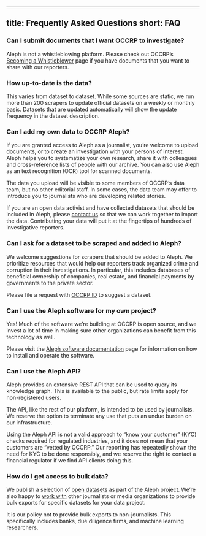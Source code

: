 <!--
SPDX-FileCopyrightText: 2014 2014 Emma Prest, <emma@occrp.org> et al.

SPDX-License-Identifier: MIT
-->

---
title: Frequently Asked Questions
short: FAQ
---

### Can I submit documents that I want OCCRP to investigate?

Aleph is not a whistleblowing platform. Please check out OCCRP’s [Becoming a Whistleblower](https://www.occrp.org/en/become-a-whistleblower/) page if you have documents that you want to share with our reporters.

### How up-to-date is the data?

This varies from dataset to dataset. While some sources are static, we run more than 200 scrapers to update official datasets on a weekly or monthly basis. Datasets that are updated automatically will show the update frequency in the dataset description.

### Can I add my own data to OCCRP Aleph?

If you are granted access to Aleph as a journalist, you’re welcome to upload documents, or to create an investigation with your persons of interest. Aleph helps you to systematize your own research, share it with colleagues and cross-reference lists of people with our archive. You can also use Aleph as an text recognition (OCR) tool for scanned documents. 

The data you upload will be visible to some members of OCCRP’s data team, but no other editorial staff. In some cases, the data team may offer to introduce you to journalists who are developing related stories.

If you are an open data activist and have collected datasets that should be included in Aleph, please [contact us](mailto:data@occrp.org) so that we can work together to import the data. Contributing your data will put it at the fingertips of hundreds of investigative reporters.

### Can I ask for a dataset to be scraped and added to Aleph?

We welcome suggestions for scrapers that should be added to Aleph. We prioritize resources that would help our reporters track organized crime and corruption in their investigations. In particular, this includes databases of beneficial ownership of companies, real estate, and financial payments by governments to the private sector.

Please file a request with [OCCRP ID](https://id.occrp.org) to suggest a dataset.

### Can I use the Aleph software for my own project?

Yes! Much of the software we’re building at OCCRP is open source, and we invest a lot of time in making sure other organizations can benefit from this technology as well.

Please visit the [Aleph software documentation](https://docs.alephdata.org/developers/installation) page for information on how to install and operate the software.

### Can I use the Aleph API?

Aleph provides an extensive REST API that can be used to query its knowledge graph. This is available to the public, but rate limits apply for non-registered users.

The API, like the rest of our platform, is intended to be used by journalists. We reserve the option to terminate any use that puts an undue burden on our infrastructure.

Using the Aleph API is not a valid approach to “know your customer” (KYC) checks required for regulated industries, and it does not mean that your customers are “vetted by OCCRP.” Our reporting has repeatedly shown the need for KYC to be done responsibly, and we reserve the right to contact a financial regulator if we find API clients doing this.

### How do I get access to bulk data?

We publish a selection of [open datasets](https://docs.alephdata.org/data-commons/sanctions) as part of the Aleph project. We’re also happy to [work with](mailto:data@occrp.org) other journalists or media organizations to provide bulk exports for specific datasets for your data project.

It is our policy not to provide bulk exports to non-journalists. This specifically includes banks, due diligence firms, and machine learning researchers.
